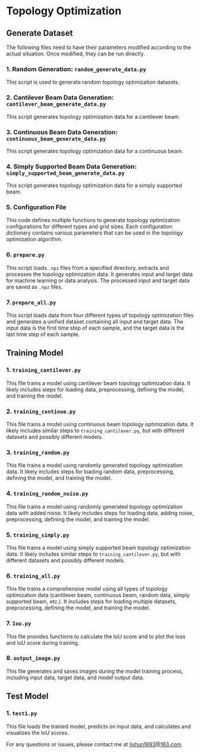 # Topology Optimization

## Generate Dataset

The following files need to have their parameters modified according to the actual situation. Once modified, they can be run directly.

### 1. Random Generation: `random_generate_data.py`

This script is used to generate random topology optimization datasets.

### 2. Cantilever Beam Data Generation: `cantilever_beam_generate_data.py`

This script generates topology optimization data for a cantilever beam.

### 3. Continuous Beam Data Generation: `continuous_beam_generate_data.py`

This script generates topology optimization data for a continuous beam.

### 4. Simply Supported Beam Data Generation: `simply_supported_beam_generate_data.py`

This script generates topology optimization data for a simply supported beam.

### 5. Configuration File

This code defines multiple functions to generate topology optimization configurations for different types and grid sizes. Each configuration dictionary contains various parameters that can be used in the topology optimization algorithm.

### 6. `prepare.py`

This script loads `.npz` files from a specified directory, extracts and processes the topology optimization data. It generates input and target data for machine learning or data analysis. The processed input and target data are saved as `.npz` files.

### 7. `prepare_all.py`

This script loads data from four different types of topology optimization files and generates a unified dataset containing all input and target data. The input data is the first time step of each sample, and the target data is the last time step of each sample.

## Training Model

### 1. `training_cantilever.py`

This file trains a model using cantilever beam topology optimization data. It likely includes steps for loading data, preprocessing, defining the model, and training the model.

### 2. `training_continue.py`

This file trains a model using continuous beam topology optimization data. It likely includes similar steps to `training_cantilever.py`, but with different datasets and possibly different models.

### 3. `training_random.py`

This file trains a model using randomly generated topology optimization data. It likely includes steps for loading random data, preprocessing, defining the model, and training the model.

### 4. `training_random_noise.py`

This file trains a model using randomly generated topology optimization data with added noise. It likely includes steps for loading data, adding noise, preprocessing, defining the model, and training the model.

### 5. `training_simply.py`

This file trains a model using simply supported beam topology optimization data. It likely includes similar steps to `training_cantilever.py`, but with different datasets and possibly different models.

### 6. `training_all.py`

This file trains a comprehensive model using all types of topology optimization data (cantilever beam, continuous beam, random data, simply supported beam, etc.). It includes steps for loading multiple datasets, preprocessing, defining the model, and training the model.

### 7. `Iou.py`

This file provides functions to calculate the IoU score and to plot the loss and IoU score during training.

### 8. `output_image.py`

This file generates and saves images during the model training process, including input data, target data, and model output data.

## Test Model

### 1. `test1.py`

This file loads the trained model, predicts on input data, and calculates and visualizes the IoU scores.

For any questions or issues, please contact me at lishun1693@163.com.


